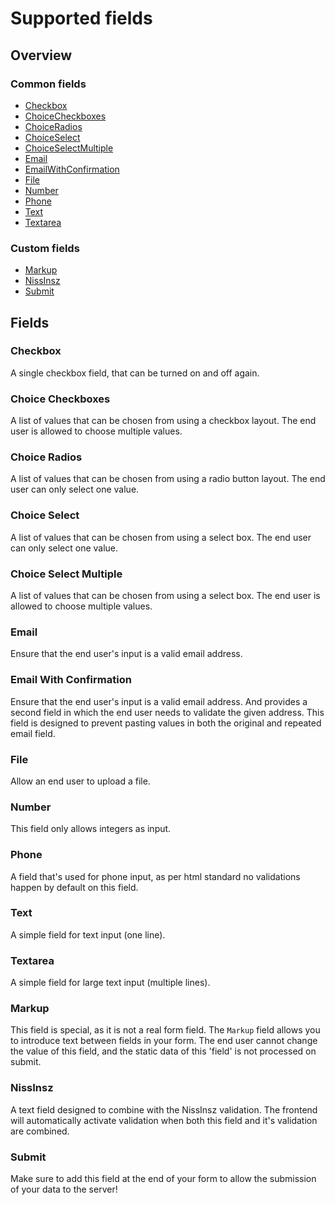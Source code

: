 # Supported fields

## Overview

### Common fields
* [Checkbox](#checkbox)
* [ChoiceCheckboxes](#choicecheckboxes)
* [ChoiceRadios](#choiceradios)
* [ChoiceSelect](#choiceselect)
* [ChoiceSelectMultiple](#choiceselectmultiple)
* [Email](#email)
* [EmailWithConfirmation](#emailwithconfirmation)
* [File](#file)
* [Number](#number)
* [Phone](#phone)
* [Text](#text)
* [Textarea](#textarea)

### Custom fields
* [Markup](#markup)
* [NissInsz](#nissinsz)
* [Submit](#submit)


## Fields

### Checkbox <a name="checkbox"/>
A single checkbox field, that can be turned on and off again.

### Choice Checkboxes <a name="choicecheckboxes"/>
A list of values that can be chosen from using a checkbox layout. The end user is allowed to choose multiple values.

### Choice Radios <a name="choiceradios"/>
A list of values that can be chosen from using a radio button layout. The end user can only select one value.

### Choice Select <a name="choiceselect"/>
A list of values that can be chosen from using a select box. The end user can only select one value.

### Choice Select Multiple <a name="choiceselectmultiple"/>
A list of values that can be chosen from using a select box. The end user is allowed to choose multiple values.

### Email <a name="email"/>
Ensure that the end user's input is a valid email address.

### Email With Confirmation <a name="emailwithconfirmation"/>
Ensure that the end user's input is a valid email address. And provides a second field in which the end user needs to validate the given address.
This field is designed to prevent pasting values in both the original and repeated email field.

### File <a name="file"/>
Allow an end user to upload a file.

### Number <a name="number"/>
This field only allows integers as input.

### Phone <a name="phone"/>
A field that's used for phone input, as per html standard no validations happen by default on this field.

### Text <a name="text"/>
A simple field for text input (one line).

### Textarea <a name="textarea"/>
A simple field for large text input (multiple lines).

### Markup <a name="markup"/>
This field is special, as it is not a real form field. The `Markup` field allows you to introduce text between fields in your form.
The end user cannot change the value of this field, and the static data of this 'field' is not processed on submit.

### NissInsz <a name="nissinsz"/>
A text field designed to combine with the NissInsz validation. The frontend will automatically activate validation when both this field and it's validation are combined.

### Submit <a name="submit"/>
Make sure to add this field at the end of your form to allow the submission of your data to the server!